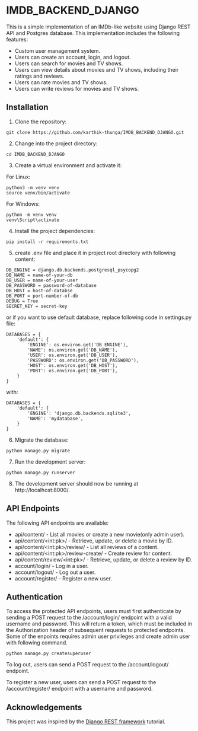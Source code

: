 # IMDB_BACKEND_DJANGO
This is a simple implementation of an IMDb-like website using Django REST API and Postgres database. This implementation includes the following features:
* Custom user management system.
* Users can create an account, login, and logout.
* Users can search for movies and TV shows.
* Users can view details about movies and TV shows, including their ratings and reviews.
* Users can rate movies and TV shows.
* Users can write reviews for movies and TV shows.
## Installation
1. Clone the repository:
```
git clone https://github.com/karthik-thunga/IMDB_BACKEND_DJANGO.git
```
2. Change into the project directory:
```
cd IMDB_BACKEND_DJANGO
```
3. Create a virtual environment and activate it:

For Linux: 
```
python3 -m venv venv
source venv/bin/activate
```
For Windows:
```
python -m venv venv
venv\Script\activate
```
4. Install the project dependencies:
```
pip install -r requirements.txt
```
5. create .env file and place it in project root directory with following content:
```
DB_ENGINE = django.db.backends.postgresql_psycopg2
DB_NAME = name-of-your-db
DB_USER = name-of-your-user
DB_PASSWORD = password-of-database
DB_HOST = host-of-databse
DB_PORT = port-number-of-db
DEBUG = True
SECRET_KEY = secret-key
```
or if you want to use default database, replace  following code in settings.py file:
```
DATABASES = {
    'default': {
        'ENGINE': os.environ.get('DB_ENGINE'),
        'NAME': os.environ.get('DB_NAME'),
        'USER': os.environ.get('DB_USER'),
        'PASSWORD': os.environ.get('DB_PASSWORD'),
        'HOST': os.environ.get('DB_HOST'),
        'PORT': os.environ.get('DB_PORT'),
    }
}
```
with:
```
DATABASES = {
    'default': {
        'ENGINE': 'django.db.backends.sqlite3',
        'NAME': 'mydatabase',
    }
}
```
6. Migrate the database:
```
python manage.py migrate
```
7. Run the development server:
```
python manage.py runserver
```
8. The development server should now be running at http://localhost:8000/.

## API Endpoints
The following API endpoints are available:

* api/content/ - List all movies or create a new movie(only admin user).
* api/content/&lt;int:pk&gt;/ - Retrieve, update, or delete a movie by ID.
* api/content/&lt;int:pk&gt;/review/ - List all reviews of a content.
* api/content/&lt;int:pk&gt;/review-create/ - Create review for content.
* api/content/review/&lt;int:pk&gt;/ - Retrieve, update, or delete a review by ID.
* account/login/ - Log in a user.
* account/logout/ - Log out a user.
* account/register/ - Register a new user.
## Authentication
To access the protected API endpoints, users must first authenticate by sending a POST request to the /account/login/ endpoint with a valid username and password. This will return a token, which must be included in the Authorization header of subsequent requests to protected endpoints. Some of the enpoints requires admin user privileges and create admin user with following command.
```
python manage.py createsuperuser
``` 

To log out, users can send a POST request to the /account/logout/ endpoint.

To register a new user, users can send a POST request to the /account/register/ endpoint with a username and password.
## Acknowledgements
This project was inspired by the [Django REST framework](https://www.django-rest-framework.org/) tutorial.


